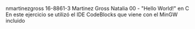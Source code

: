 nmartinezgross
16-8861-3
Martinez Gross
Natalia
00 - "Hello World!" en C
En este ejercicio se utilizó el IDE CodeBlocks que viene con el MinGW incluido